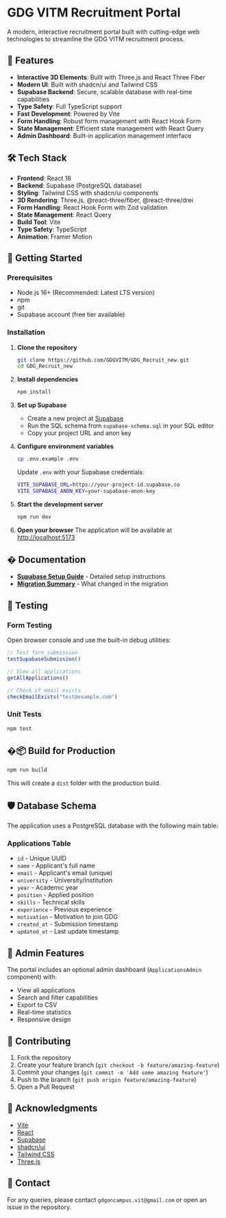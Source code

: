 # GDG VITM Recruitment Portal

A modern, interactive recruitment portal built with cutting-edge web technologies to streamline the GDG VITM recruitment process.

## 🚀 Features

- **Interactive 3D Elements**: Built with Three.js and React Three Fiber
- **Modern UI**: Built with shadcn/ui and Tailwind CSS
- **Supabase Backend**: Secure, scalable database with real-time capabilities
- **Type Safety**: Full TypeScript support
- **Fast Development**: Powered by Vite
- **Form Handling**: Robust form management with React Hook Form
- **State Management**: Efficient state management with React Query
- **Admin Dashboard**: Built-in application management interface

## 🛠️ Tech Stack

- **Frontend**: React 18
- **Backend**: Supabase (PostgreSQL database)
- **Styling**: Tailwind CSS with shadcn/ui components
- **3D Rendering**: Three.js, @react-three/fiber, @react-three/drei
- **Form Handling**: React Hook Form with Zod validation
- **State Management**: React Query
- **Build Tool**: Vite
- **Type Safety**: TypeScript
- **Animation**: Framer Motion

## 🚀 Getting Started

### Prerequisites

- Node.js 16+ (Recommended: Latest LTS version)
- npm
- git
- Supabase account (free tier available)

### Installation

1. **Clone the repository**
   ```bash
   git clone https://github.com/GDGVITM/GDG_Recruit_new.git
   cd GDG_Recruit_new
   ```

2. **Install dependencies**
   ```bash
   npm install
   ```

3. **Set up Supabase**
   - Create a new project at [Supabase](https://supabase.com)
   - Run the SQL schema from `supabase-schema.sql` in your SQL editor
   - Copy your project URL and anon key

4. **Configure environment variables**
   ```bash
   cp .env.example .env
   ```
   Update `.env` with your Supabase credentials:
   ```bash
   VITE_SUPABASE_URL=https://your-project-id.supabase.co
   VITE_SUPABASE_ANON_KEY=your-supabase-anon-key
   ```

5. **Start the development server**
   ```bash
   npm run dev
   ```

6. **Open your browser**
   The application will be available at [http://localhost:5173](http://localhost:5173)

## � Documentation

- **[Supabase Setup Guide](SUPABASE_SETUP.md)** - Detailed setup instructions
- **[Migration Summary](SUPABASE_MIGRATION_SUMMARY.md)** - What changed in the migration

## 🧪 Testing

### Form Testing
Open browser console and use the built-in debug utilities:
```javascript
// Test form submission
testSupabaseSubmission()

// View all applications
getAllApplications()

// Check if email exists
checkEmailExists("test@example.com")
```

### Unit Tests
```bash
npm test
```

## �📦 Build for Production

```bash
npm run build
```

This will create a `dist` folder with the production build.

## 🛡️ Database Schema

The application uses a PostgreSQL database with the following main table:

### Applications Table
- `id` - Unique UUID
- `name` - Applicant's full name
- `email` - Applicant's email (unique)
- `university` - University/Institution
- `year` - Academic year
- `position` - Applied position
- `skills` - Technical skills
- `experience` - Previous experience
- `motivation` - Motivation to join GDG
- `created_at` - Submission timestamp
- `updated_at` - Last update timestamp

## 🔧 Admin Features

The portal includes an optional admin dashboard (`ApplicationsAdmin` component) with:
- View all applications
- Search and filter capabilities
- Export to CSV
- Real-time statistics
- Responsive design

## 🤝 Contributing

1. Fork the repository
2. Create your feature branch (`git checkout -b feature/amazing-feature`)
3. Commit your changes (`git commit -m 'Add some amazing feature'`)
4. Push to the branch (`git push origin feature/amazing-feature`)
5. Open a Pull Request

## 🙏 Acknowledgments

- [Vite](https://vitejs.dev/)
- [React](https://reactjs.org/)
- [Supabase](https://supabase.com/)
- [shadcn/ui](https://ui.shadcn.com/)
- [Tailwind CSS](https://tailwindcss.com/)
- [Three.js](https://threejs.org/)

## 📧 Contact

For any queries, please contact `gdgoncampus.vit@gmail.com` or open an issue in the repository.
